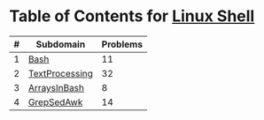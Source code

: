 # Table of Contents for [Linux Shell](https://www.hackerrank.com/domains/shell)

| #  | Subdomain                        | Problems |
| -- | -------------------------------- | -------- |
| 1  | [Bash](Bash)                     | 11       |
| 2  | [TextProcessing](TextProcessing) | 32       |
| 3  | [ArraysInBash](ArraysInBash)     | 8        |
| 4  | [GrepSedAwk](GrepSedAwk)         | 14       |
